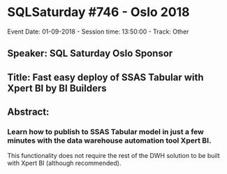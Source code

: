 # SQLSaturday #746 - Oslo 2018
Event Date: 01-09-2018 - Session time: 13:50:00 - Track: Other
## Speaker: SQL Saturday Oslo Sponsor
## Title: Fast  easy deploy of SSAS Tabular with Xpert BI by BI Builders
## Abstract:
### Learn how to publish to SSAS Tabular model in just a few minutes with the data warehouse automation tool Xpert BI.

This functionality does not require the rest of the DWH solution to be built with Xpert BI (although recommended).
